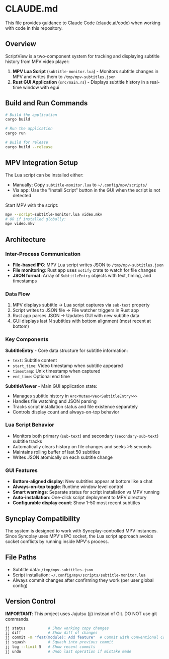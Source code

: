# CLAUDE.md

This file provides guidance to Claude Code (claude.ai/code) when working with code in this repository.

## Overview

ScriptView is a two-component system for tracking and displaying subtitle history from MPV video player:

1. **MPV Lua Script** (`subtitle-monitor.lua`) - Monitors subtitle changes in MPV and writes them to `/tmp/mpv-subtitles.json`
2. **Rust GUI Application** (`src/main.rs`) - Displays subtitle history in a real-time window with egui

## Build and Run Commands

```bash
# Build the application
cargo build

# Run the application
cargo run

# Build for release
cargo build --release
```

## MPV Integration Setup

The Lua script can be installed either:
- Manually: Copy `subtitle-monitor.lua` to `~/.config/mpv/scripts/`
- Via app: Use the "Install Script" button in the GUI when the script is not detected

Start MPV with the script:
```bash
mpv --script=subtitle-monitor.lua video.mkv
# OR if installed globally:
mpv video.mkv
```

## Architecture

### Inter-Process Communication
- **File-based IPC**: MPV Lua script writes JSON to `/tmp/mpv-subtitles.json`
- **File monitoring**: Rust app uses `notify` crate to watch for file changes
- **JSON format**: Array of `SubtitleEntry` objects with text, timing, and timestamps

### Data Flow
1. MPV displays subtitle → Lua script captures via `sub-text` property
2. Script writes to JSON file → File watcher triggers in Rust app
3. Rust app parses JSON → Updates GUI with new subtitle data
4. GUI displays last N subtitles with bottom alignment (most recent at bottom)

### Key Components

**SubtitleEntry** - Core data structure for subtitle information:
- `text`: Subtitle content
- `start_time`: Video timestamp when subtitle appeared  
- `timestamp`: Unix timestamp when captured
- `end_time`: Optional end time

**SubtitleViewer** - Main GUI application state:
- Manages subtitle history in `Arc<Mutex<Vec<SubtitleEntry>>>`
- Handles file watching and JSON parsing
- Tracks script installation status and file existence separately
- Controls display count and always-on-top behavior

### Lua Script Behavior
- Monitors both primary (`sub-text`) and secondary (`secondary-sub-text`) subtitle tracks
- Automatically clears history on file changes and seeks >5 seconds
- Maintains rolling buffer of last 50 subtitles
- Writes JSON atomically on each subtitle change

### GUI Features
- **Bottom-aligned display**: New subtitles appear at bottom like a chat
- **Always-on-top toggle**: Runtime window level control
- **Smart warnings**: Separate status for script installation vs MPV running
- **Auto-installation**: One-click script deployment to MPV directory
- **Configurable display count**: Show 1-50 most recent subtitles

## Syncplay Compatibility

The system is designed to work with Syncplay-controlled MPV instances. Since Syncplay uses MPV's IPC socket, the Lua script approach avoids socket conflicts by running inside MPV's process.

## File Paths

- Subtitle data: `/tmp/mpv-subtitles.json` 
- Script installation: `~/.config/mpv/scripts/subtitle-monitor.lua`
- Always commit changes after confirming they work (per user global config)

## Version Control
**IMPORTANT**: This project uses Jujutsu (jj) instead of Git. DO NOT use git commands.

```bash
jj status          # Show working copy changes
jj diff            # Show diff of changes
jj commit -m "feat(module): Add feature"  # Commit with Conventional Commits format
jj squash          # Squash into previous commit
jj log --limit 5   # Show recent commits
jj undo            # Undo last operation if mistake made
```

